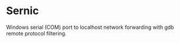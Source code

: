 # Sernic
Windows serial (COM) port to localhost network forwarding with gdb remote protocol filtering.
